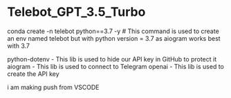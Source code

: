 # Telebot_GPT_3.5_Turbo

conda create -n telebot python==3.7 -y # This command is used to create an env named telebot but with python version = 3.7 as aiogram works best with 3.7


python-dotenv - This lib is used to hide our API key in GitHub to protect it 
aiogram -  This lib is used to connect to Telegram 
openai - This lib is used to create the API key

i am making push from VSCODE

